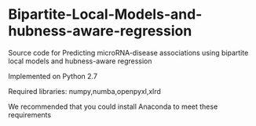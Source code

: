 # Bipartite-Local-Models-and-hubness-aware-regression

Source code for Predicting microRNA-disease associations using bipartite local models and hubness-aware regression

Implemented on Python 2.7

Required libraries: numpy,numba,openpyxl,xlrd

We recommended that you could install Anaconda to meet these requirements

